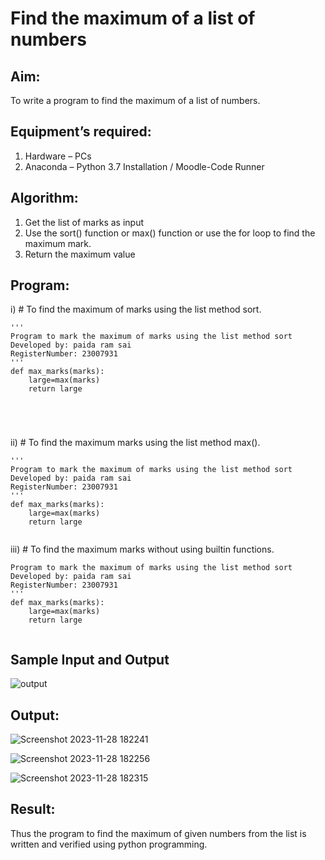 # Find the maximum of a list of numbers
## Aim:
To write a program to find the maximum of a list of numbers.
## Equipment’s required:
1.	Hardware – PCs
2.	Anaconda – Python 3.7 Installation / Moodle-Code Runner
## Algorithm:
1.	Get the list of marks as input
2.	Use the sort() function or max() function or use the for loop to find the maximum mark.
3.	Return the maximum value
## Program:

i)	# To find the maximum of marks using the list method sort.
```
''' 
Program to mark the maximum of marks using the list method sort
Developed by: paida ram sai
RegisterNumber: 23007931
'''
def max_marks(marks):
    large=max(marks)
    return large





```

ii)	# To find the maximum marks using the list method max().
```
''' 
Program to mark the maximum of marks using the list method sort
Developed by: paida ram sai
RegisterNumber: 23007931
'''
def max_marks(marks):
    large=max(marks)
    return large


```

iii) # To find the maximum marks without using builtin functions.
```''' 
Program to mark the maximum of marks using the list method sort
Developed by: paida ram sai
RegisterNumber: 23007931
'''
def max_marks(marks):
    large=max(marks)
    return large


```
## Sample Input and Output
![output](./img/max_marks1.jpg) 

## Output:

![Screenshot 2023-11-28 182241](https://github.com/ramsai22/FindMaximum/assets/150319855/8e4b66c2-aec0-4b2f-a19c-17398d5cdc43)


![Screenshot 2023-11-28 182256](https://github.com/ramsai22/FindMaximum/assets/150319855/e058d928-11a1-41d8-a9a8-d226f9a878c3)


![Screenshot 2023-11-28 182315](https://github.com/ramsai22/FindMaximum/assets/150319855/042d99c6-84aa-4e96-8374-84b1b08c5e07)

## Result:
Thus the program to find the maximum of given numbers from the list is written and verified using python programming.

